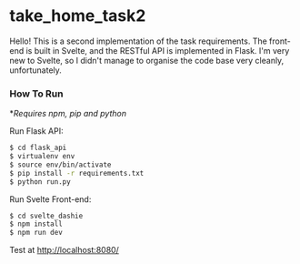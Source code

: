 # take_home_task2
Hello! This is a second implementation of the task requirements. The front-end is built in Svelte, and the RESTful API is implemented in Flask. I'm very new to Svelte, so I didn't manage to organise the code base very cleanly, unfortunately.

### How To Run
**Requires npm, pip and python*

Run Flask API:

```sh
$ cd flask_api
$ virtualenv env
$ source env/bin/activate
$ pip install -r requirements.txt
$ python run.py
```

Run Svelte Front-end:

```sh
$ cd svelte_dashie
$ npm install
$ npm run dev
```

Test at [http://localhost:8080/](http://localhost:8080/)
